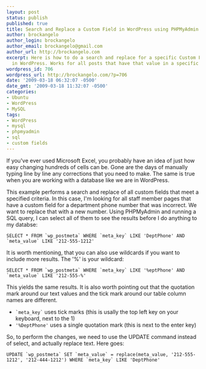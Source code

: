 ```yaml
---
layout: post
status: publish
published: true
title: Search and Replace a Custom Field in WordPress using PHPMyAdmin
author: brockangelo
author_login: brockangelo
author_email: brockangelo@gmail.com
author_url: http://brockangelo.com
excerpt: Here is how to do a search and replace for a specific Custom Field value
  in WordPress. Works for all posts that have that value in a specific Custom Field.
wordpress_id: 706
wordpress_url: http://brockangelo.com/?p=706
date: '2009-03-18 06:32:07 -0500'
date_gmt: '2009-03-18 11:32:07 -0500'
categories:
- Ubuntu
- WordPress
- MySQL
tags:
- WordPress
- mysql
- phpmyadmin
- sql
- custom fields
---
```


If you've ever used Microsoft Excel, you probably have an idea of just how easy changing hundreds of cells can be. Gone are the days of manually typing line by line any corrections that you need to make. The same is true when you are working with a database like we are in WordPress.

This example performs a search and replace of all custom fields that meet a specified criteria. In this case, I'm looking for all staff member pages that have a custom field for a department phone number that was incorrect. We want to replace that with a new number. Using PHPMyAdmin and running a SQL query, I can select all of them to see the results before I do anything to my databse:

```SELECT * FROM `wp_postmeta` WHERE `meta_key` LIKE 'DeptPhone' AND `meta_value` LIKE '212-555-1212'```

It is worth mentioning, that you can also use wildcards if you want to include more results. The '%' is your wildcard:

```SELECT * FROM `wp_postmeta` WHERE `meta_key` LIKE '%eptPhone' AND `meta_value` LIKE '212-555-%'```

This yields the same results. It is also worth pointing out that the quotation mark around our text values and the tick mark around our table column names are different.

* ``` `meta_key` ``` uses tick marks	(this is usally the top left key on your keyboard, next to the 1)
* `'%DeptPhone'` uses a single quotation mark (this is next to the enter key)

So, to perform the changes, we need to use the UPDATE command instead of select, and actually replace text. Here goes:

```UPDATE `wp_postmeta` SET `meta_value` = replace(meta_value, '212-555-1212', '212-444-1212') WHERE `meta_key` LIKE 'DeptPhone'```
